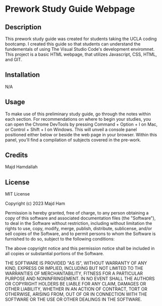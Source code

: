 # Prework Study Guide Webpage

## Description

This prework study guide was created for students taking the UCLA coding bootcamp. I created this guide so that students can understand the fundementals of using The Visual Studio Code's development enviromnet. This project is a basic HTML webpage, that utilizes Javascript, CSS, HTML, and GIT.

## Installation

N/A

## Usage

To make use of this preliminary study guide, go through the notes within each section. For recommendations on where to begin your studies, you can open the Chrome DevTools by pressing Command + Option + I on Mac, or Control + Shift + I on Windows. This will unveil a console panel positioned either below or beside the web page in your browser. Within this panel, you'll find a compilation of subjects covered in the pre-work.

## Credits

Majd Hamdallah

## License

MIT License

Copyright (c) 2023 Majd Ham

Permission is hereby granted, free of charge, to any person obtaining a copy
of this software and associated documentation files (the "Software"), to deal
in the Software without restriction, including without limitation the rights
to use, copy, modify, merge, publish, distribute, sublicense, and/or sell
copies of the Software, and to permit persons to whom the Software is
furnished to do so, subject to the following conditions:

The above copyright notice and this permission notice shall be included in all
copies or substantial portions of the Software.

THE SOFTWARE IS PROVIDED "AS IS", WITHOUT WARRANTY OF ANY KIND, EXPRESS OR
IMPLIED, INCLUDING BUT NOT LIMITED TO THE WARRANTIES OF MERCHANTABILITY,
FITNESS FOR A PARTICULAR PURPOSE AND NONINFRINGEMENT. IN NO EVENT SHALL THE
AUTHORS OR COPYRIGHT HOLDERS BE LIABLE FOR ANY CLAIM, DAMAGES OR OTHER
LIABILITY, WHETHER IN AN ACTION OF CONTRACT, TORT OR OTHERWISE, ARISING FROM,
OUT OF OR IN CONNECTION WITH THE SOFTWARE OR THE USE OR OTHER DEALINGS IN THE
SOFTWARE.